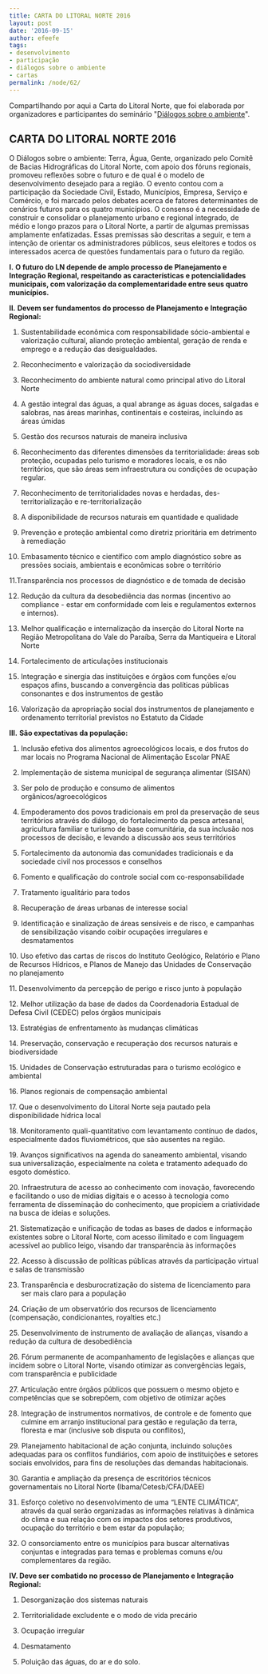 ```yaml
---
title: CARTA DO LITORAL NORTE 2016
layout: post
date: '2016-09-15'
author: efeefe
tags:
- desenvolvimento
- participação
- diálogos sobre o ambiente
- cartas
permalink: /node/62/
---
```


Compartilhando por aqui a Carta do Litoral Norte, que foi elaborada por organizadores e participantes do seminário "[Diálogos sobre o ambiente](../blog/1603/encontro-de-ciência-aberta-diálogos-sobre-ambiente.html "../blog/1603/encontro-de-ciência-aberta-diálogos-sobre-ambiente.html")".

## **CARTA DO LITORAL NORTE 2016**

O Diálogos sobre o ambiente: Terra, Água, Gente, organizado pelo Comitê de Bacias Hidrográficas do Litoral Norte, com apoio dos fóruns regionais, promoveu reflexões sobre o futuro e de qual é o modelo de desenvolvimento desejado para a região. O evento contou com a participação da Sociedade Civil, Estado, Municípios, Empresa, Serviço e Comércio, e foi marcado pelos debates acerca de fatores determinantes de cenários futuros para os quatro municípios. O consenso é a necessidade de construir e consolidar o planejamento urbano e regional integrado, de médio e longo prazos para o Litoral Norte, a partir de algumas premissas amplamente enfatizadas. Essas premissas são descritas a seguir, e tem a intenção de orientar os administradores públicos, seus eleitores e todos os interessados acerca de questões fundamentais para o futuro da região.

**I.** **O futuro do LN depende de amplo processo de Planejamento e Integração Regional, respeitando as características e potencialidades municipais, com valorização da complementaridade entre seus quatro municípios.**

**II.** **Devem ser fundamentos do processo de Planejamento e Integração Regional:**

1. Sustentabilidade econômica com responsabilidade sócio-ambiental e valorização cultural, aliando proteção ambiental, geração de renda e emprego e a redução das desigualdades.

2. Reconhecimento e valorização da sociodiversidade

3. Reconhecimento do ambiente natural como principal ativo do Litoral Norte

4. A gestão integral das águas, a qual abrange as águas doces, salgadas e salobras, nas áreas marinhas, continentais e costeiras, incluindo as áreas úmidas

5. Gestão dos recursos naturais de maneira inclusiva

6. Reconhecimento das diferentes dimensões da territorialidade: áreas sob proteção, ocupadas pelo turismo e moradores locais, e os não territórios, que são áreas sem infraestrutura ou condições de ocupação regular.

7. Reconhecimento de territorialidades novas e herdadas, des-territorialização e re-territorialização

8. A disponibilidade de recursos naturais em quantidade e qualidade

9. Prevenção e proteção ambiental como diretriz prioritária em detrimento à remediação

10. Embasamento técnico e científico com amplo diagnóstico sobre as pressões sociais, ambientais e econômicas sobre o território

11.Transparência nos processos de diagnóstico e de tomada de decisão

12. Redução da cultura da desobediência das normas (incentivo ao compliance - estar em conformidade com leis e regulamentos externos e internos).

13. Melhor qualificação e internalização da inserção do Litoral Norte na Região Metropolitana do Vale do Paraíba, Serra da Mantiqueira e Litoral Norte

14. Fortalecimento de articulações institucionais

15. Integração e sinergia das instituições e órgãos com funções e/ou espaços afins, buscando a convergência das políticas públicas consonantes e dos instrumentos de gestão

16. Valorização da apropriação social dos instrumentos de planejamento e ordenamento territorial previstos no Estatuto da Cidade

**III.** **São expectativas da população:**

1. Inclusão efetiva dos alimentos agroecológicos locais, e dos frutos do mar locais no Programa Nacional de Alimentação Escolar PNAE

2. Implementação de sistema municipal de segurança alimentar (SISAN)

3. Ser polo de produção e consumo de alimentos orgânicos/agroecológicos

4. Empoderamento dos povos tradicionais em prol da preservação de seus territórios através do diálogo, do fortalecimento da pesca artesanal, agricultura familiar e turismo de base comunitária, da sua inclusão nos processos de decisão, e levando a discussão aos seus territórios

5. Fortalecimento da autonomia das comunidades tradicionais e da sociedade civil nos processos e conselhos

6. Fomento e qualificação do controle social com co-responsabilidade

7. Tratamento igualitário para todos

8. Recuperação de áreas urbanas de interesse social

9. Identificação e sinalização de áreas sensíveis e de risco, e campanhas de sensibilização visando coibir ocupações irregulares e desmatamentos

10. Uso efetivo das cartas de riscos do Instituto Geológico, Relatório e Plano de Recursos Hídricos, e Planos de Manejo das Unidades de Conservação no planejamento

11. Desenvolvimento da percepção de perigo e risco junto à população

12. Melhor utilização da base de dados da Coordenadoria Estadual de Defesa Civil (CEDEC) pelos órgãos municipais

13. Estratégias de enfrentamento às mudanças climáticas

14. Preservação, conservação e recuperação dos recursos naturais e biodiversidade

15. Unidades de Conservação estruturadas para o turismo ecológico e ambiental

16. Planos regionais de compensação ambiental

17. Que o desenvolvimento do Litoral Norte seja pautado pela disponibilidade hídrica local

18. Monitoramento quali-quantitativo com levantamento contínuo de dados, especialmente dados fluviométricos, que são ausentes na região.

19. Avanços significativos na agenda do saneamento ambiental, visando sua universalização, especialmente na coleta e tratamento adequado do esgoto doméstico.

20. Infraestrutura de acesso ao conhecimento com inovação, favorecendo e facilitando o uso de mídias digitais e o acesso à tecnologia como ferramenta de disseminação do conhecimento, que propiciem a criatividade na busca de ideias e soluções.

21. Sistematização e unificação de todas as bases de dados e informação existentes sobre o Litoral Norte, com acesso ilimitado e com linguagem acessível ao publico leigo, visando dar transparência às informações

22. Acesso à discussão de políticas públicas através da participação virtual e salas de transmissão

23. Transparência e desburocratização do sistema de licenciamento para ser mais claro para a população

24. Criação de um observatório dos recursos de licenciamento (compensação, condicionantes, royalties etc.)

25. Desenvolvimento de instrumento de avaliação de alianças, visando a redução da cultura de desobediência

26. Fórum permanente de acompanhamento de legislações e alianças que incidem sobre o Litoral Norte, visando otimizar as convergências legais, com transparência e publicidade

27. Articulação entre órgãos públicos que possuem o mesmo objeto e competências que se sobrepõem, com objetivo de otimizar ações

28. Integração de instrumentos normativos, de controle e de fomento que culmine em arranjo institucional para gestão e regulação da terra, floresta e mar (inclusive sob disputa ou conflitos),

29. Planejamento habitacional de ação conjunta, incluindo soluções adequadas para os conflitos fundiários, com apoio de instituições e setores sociais envolvidos, para fins de resoluções das demandas habitacionais.

30. Garantia e ampliação da presença de escritórios técnicos governamentais no Litoral Norte (Ibama/Cetesb/CFA/DAEE)

31. Esforço coletivo no desenvolvimento de uma “LENTE CLIMÁTICA”, através da qual serão organizadas as informações relativas à dinâmica do clima e sua relação com os impactos dos setores produtivos, ocupação do território e bem estar da população;

32. O consorciamento entre os municípios para buscar alternativas conjuntas e integradas para temas e problemas comuns e/ou complementares da região.

**IV. Deve ser combatido no processo de Planejamento e Integração Regional:**

1. Desorganização dos sistemas naturais

2. Territorialidade excludente e o modo de vida precário

3. Ocupação irregular

4. Desmatamento

5. Poluição das águas, do ar e do solo.